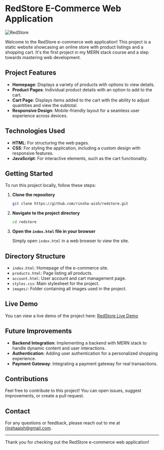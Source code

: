 # RedStore E-Commerce Web Application

![RedStore](https://github.com/user-attachments/assets/c4d1d787-73ff-4582-95fa-a663b647111b)

Welcome to the RedStore e-commerce web application! This project is a static website showcasing an online store with product listings and a shopping cart. It's the first project in my MERN stack course and a step towards mastering web development.

## Project Features

- **Homepage**: Displays a variety of products with options to view details.
- **Product Pages**: Individual product details with an option to add to the cart.
- **Cart Page**: Displays items added to the cart with the ability to adjust quantities and view the subtotal.
- **Responsive Design**: Mobile-friendly layout for a seamless user experience across devices.

## Technologies Used

- **HTML**: For structuring the web pages.
- **CSS**: For styling the application, including a custom design with responsive features.
- **JavaScript**: For interactive elements, such as the cart functionality.

## Getting Started

To run this project locally, follow these steps:

1. **Clone the repository**

    ```bash
    git clone https://github.com/rinsha-aish/redstore.git
    ```

2. **Navigate to the project directory**

    ```bash
    cd redstore
    ```

3. **Open the `index.html` file in your browser**

    Simply open `index.html` in a web browser to view the site.

## Directory Structure

- `index.html`: Homepage of the e-commerce site.
- `products.html`: Page listing all products.
- `account.html`: User account and cart management page.
- `styles.css`: Main stylesheet for the project.
- `images/`: Folder containing all images used in the project.

## Live Demo

You can view a live demo of the project here: [RedStore Live Demo](https://red-store-ecommerce-pi.vercel.app/) 

## Future Improvements

- **Backend Integration**: Implementing a backend with MERN stack to handle dynamic content and user interactions.
- **Authentication**: Adding user authentication for a personalized shopping experience.
- **Payment Gateway**: Integrating a payment gateway for real transactions.

## Contributions

Feel free to contribute to this project! You can open issues, suggest improvements, or create a pull request.


## Contact

For any questions or feedback, please reach out to me at [rinshaaish@gmail.com](mailto:rinshaaish@gmail.com).

---

Thank you for checking out the RedStore e-commerce web application!
